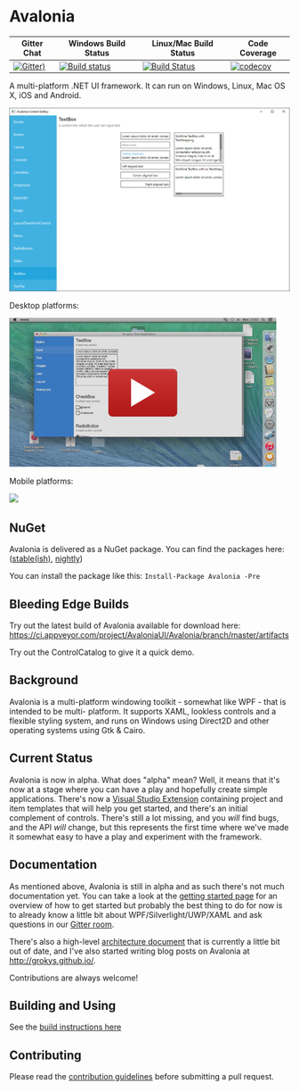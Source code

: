 # Avalonia


| Gitter Chat | Windows Build Status | Linux/Mac Build Status | Code Coverage |
|---|---|---|---|
| [![Gitter](https://badges.gitter.im/Join%20Chat.svg))](https://gitter.im/AvaloniaUI/Avalonia?utm_campaign=pr-badge&utm_content=badge&utm_medium=badge&utm_source=badge) | [![Build status](https://ci.appveyor.com/api/projects/status/hubk3k0w9idyibfg/branch/master?svg=true)](https://ci.appveyor.com/project/AvaloniaUI/Avalonia/branch/master) | [![Build Status](https://travis-ci.org/AvaloniaUI/Avalonia.svg?branch=master)](https://travis-ci.org/AvaloniaUI/Avalonia) | [![codecov](https://codecov.io/gh/AvaloniaUI/Avalonia/branch/master/graph/badge.svg)](https://codecov.io/gh/AvaloniaUI/Avalonia) |

A multi-platform .NET UI framework. It can run on Windows, Linux, Mac OS X, iOS and Android.

![](docs/images/screen.png)

Desktop platforms:

<a href='https://www.youtube.com/watch?t=28&v=c_AB_XSILp0' target='_blank'>![](docs/images/avalonia-video.png)<a/>

Mobile platforms:

<a href='https://www.youtube.com/watch?v=NJ9-hnmUbBM' target='_blank'>![](https://i.ytimg.com/vi/NJ9-hnmUbBM/hqdefault.jpg)<a/>

## NuGet

Avalonia is delivered as a NuGet package.
You can find the packages here: ([stable(ish)](https://www.nuget.org/packages/Avalonia/), [nightly](https://github.com/AvaloniaUI/Avalonia/wiki/Using-nightly-build-feed))

You can install the package like this:
`Install-Package Avalonia -Pre`

## Bleeding Edge Builds

Try out the latest build of Avalonia available for download here:
https://ci.appveyor.com/project/AvaloniaUI/Avalonia/branch/master/artifacts

Try out the ControlCatalog to give it a quick demo.

## Background

Avalonia is a multi-platform windowing toolkit - somewhat like WPF - that is intended to be multi-
platform. It supports XAML, lookless controls and a flexible styling system, and runs on Windows
using Direct2D and other operating systems using Gtk & Cairo.

## Current Status

Avalonia is now in alpha. What does "alpha" mean? Well, it means that it's now at a stage where you
can have a play and hopefully create simple applications. There's now a [Visual
Studio Extension](https://visualstudiogallery.msdn.microsoft.com/e1c6ae1f-6fd9-467d-8f62-1e28b4225213)
containing project and item templates that will help you get started, and
there's an initial complement of controls. There's still a lot missing, and you
*will* find bugs, and the API *will* change, but this represents the first time
where we've made it somewhat easy to have a play and experiment with the
framework.

## Documentation

As mentioned above, Avalonia is still in alpha and as such there's not much documentation yet. You can
take a look at the [getting started page](docs/tutorial/gettingstarted.md) for an
overview of how to get started but probably the best thing to do for now is to already know a little bit
about WPF/Silverlight/UWP/XAML and ask questions in our [Gitter room](https://gitter.im/AvaloniaUI/Avalonia).

There's also a high-level [architecture document](docs/spec/architecture.md) that is currently a little bit
out of date, and I've also started writing blog posts on Avalonia at http://grokys.github.io/.

Contributions are always welcome!

## Building and Using

See the [build instructions here](docs/guidelines/build.md)

## Contributing ##

Please read the [contribution guidelines](docs/guidelines/contributing.md) before submitting a pull request.
